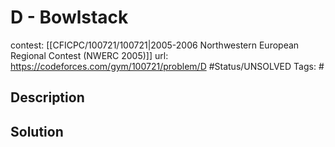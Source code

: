 # D - Bowlstack

contest: [[CFICPC/100721/100721|2005-2006 Northwestern European Regional Contest (NWERC 2005)]]
url: https://codeforces.com/gym/100721/problem/D
#Status/UNSOLVED
Tags: #

## Description

## Solution

